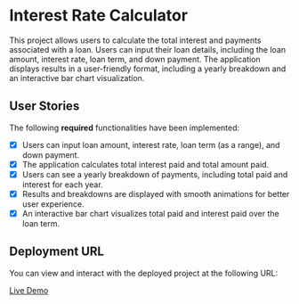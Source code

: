 # Interest Rate Calculator

This project allows users to calculate the total interest and payments associated with a loan. Users can input their loan details, including the loan amount, interest rate, loan term, and down payment. The application displays results in a user-friendly format, including a yearly breakdown and an interactive bar chart visualization.

## User Stories

The following **required** functionalities have been implemented:

- [X] Users can input loan amount, interest rate, loan term (as a range), and down payment.
- [X] The application calculates total interest paid and total amount paid.
- [X] Users can see a yearly breakdown of payments, including total paid and interest for each year.
- [X] Results and breakdowns are displayed with smooth animations for better user experience.
- [X] An interactive bar chart visualizes total paid and interest paid over the loan term.

## Deployment URL

You can view and interact with the deployed project at the following URL:

[Live Demo]([https://interest-calculator-8.netlify.app/)

